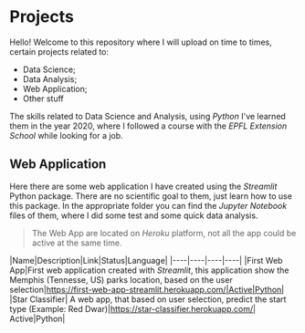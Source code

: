 # Projects
Hello! 
Welcome to this repository where I will upload on time to times, certain projects related to:
* Data Science; 
* Data Analysis;
* Web Application;
* Other stuff


The skills related to Data Science and Analysis, using _Python_ I've learned them in the year 2020, where I followed a course with the _EPFL Extension School_ while looking for a job.

## Web Application
Here there are some web application I have created using the _Streamlit_ Python package. There are no scientific goal to them, just learn how to use this package.
In the appropriate folder you can find the _Jupyter Notebook_ files of them, where I did some test and some quick data analysis.

> The Web App are located on _Heroku_ platform, not all the app could be active at the same time.

|Name|Description|Link|Status|Language|
|----|----|----|----|
|First Web App|First web application created with _Streamlit_, this application show the Memphis (Tennesse, US) parks location, based on the user selection|https://first-web-app-streamlit.herokuapp.com/|Active|Python|
|Star Classifier| A web app, that based on user selection, predict the start type (Example: Red Dwar)|https://star-classifier.herokuapp.com/| Active|Python|

